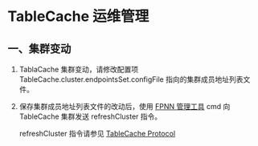 # TableCache 运维管理

## 一、集群变动

1. TablaCache 集群变动，请修改配置项 TableCache.cluster.endpointsSet.configFile 指向的集群成员地址列表文件。

1. 保存集群成员地址列表文件的改动后，使用 [FPNN 管理工具](https://github.com/highras/fpnn/blob/master/doc/zh-cn/fpnn-tools.md) cmd 向 TableCache 集群发送 refreshCluster 指令。

	refreshCluster 指令请参见 [TableCache Protocol](../../TableCache.protocol)
